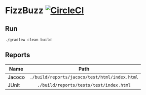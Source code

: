 # FizzBuzz [![CircleCI](https://circleci.com/gh/luiscarlin/fizzbuzz-kata.svg?style=svg)](https://circleci.com/gh/luiscarlin/fizzbuzz-kata)

## Run

```bash
./gradlew clean build
```

## Reports

| Name    | Path                                          |
| ------- |:---------------------------------------------:|
| Jacoco  | `./build/reports/jacoco/test/html/index.html` |
| JUnit   | `./build/reports/tests/test/index.html`       |
